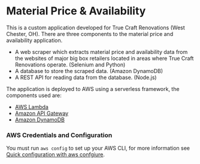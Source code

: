 # Material Price & Availability

This is a custom application developed for True Craft Renovations (West Chester, OH).  There are three components to the material price and availability application.
* A web scraper which extracts material price and availability data from the websites of major big box retailers located in areas where True Craft Renovations operate. (Selenium and Python)
* A database to store the scraped data. (Amazon DynamoDB)
* A REST API for reading data from the database. (Node.js)

The application is deployed to AWS using a serverless framework, the components used are:
* [AWS Lambda](https://aws.amazon.com/lambda/)
* [Amazon API Gateway](https://aws.amazon.com/api-gateway/)
* [Amazon DynamoDB](https://aws.amazon.com/dynamodb/)

### AWS Credentials and Configuration

You must run `aws config` to set up your AWS CLI, for more information see [Quick configuration with aws confgiure](https://docs.aws.amazon.com/cli/latest/userguide/cli-configure-quickstart.html#cli-configure-quickstart-config).


